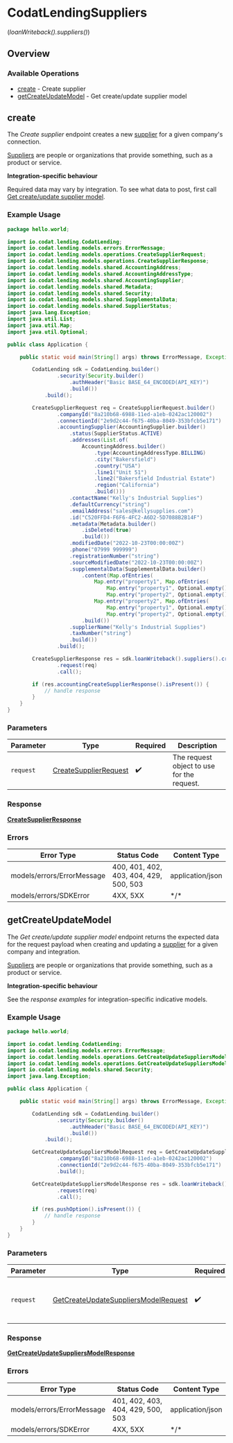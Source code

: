# CodatLendingSuppliers
(*loanWriteback().suppliers()*)

## Overview

### Available Operations

* [create](#create) - Create supplier
* [getCreateUpdateModel](#getcreateupdatemodel) - Get create/update supplier model

## create

The *Create supplier* endpoint creates a new [supplier](https://docs.codat.io/lending-api#/schemas/Supplier) for a given company's connection.

[Suppliers](https://docs.codat.io/lending-api#/schemas/Supplier) are people or organizations that provide something, such as a product or service.

**Integration-specific behaviour**

Required data may vary by integration. To see what data to post, first call [Get create/update supplier model](https://docs.codat.io/lending-api#/operations/get-create-update-suppliers-model).


### Example Usage

```java
package hello.world;

import io.codat.lending.CodatLending;
import io.codat.lending.models.errors.ErrorMessage;
import io.codat.lending.models.operations.CreateSupplierRequest;
import io.codat.lending.models.operations.CreateSupplierResponse;
import io.codat.lending.models.shared.AccountingAddress;
import io.codat.lending.models.shared.AccountingAddressType;
import io.codat.lending.models.shared.AccountingSupplier;
import io.codat.lending.models.shared.Metadata;
import io.codat.lending.models.shared.Security;
import io.codat.lending.models.shared.SupplementalData;
import io.codat.lending.models.shared.SupplierStatus;
import java.lang.Exception;
import java.util.List;
import java.util.Map;
import java.util.Optional;

public class Application {

    public static void main(String[] args) throws ErrorMessage, Exception {

        CodatLending sdk = CodatLending.builder()
                .security(Security.builder()
                    .authHeader("Basic BASE_64_ENCODED(API_KEY)")
                    .build())
            .build();

        CreateSupplierRequest req = CreateSupplierRequest.builder()
                .companyId("8a210b68-6988-11ed-a1eb-0242ac120002")
                .connectionId("2e9d2c44-f675-40ba-8049-353bfcb5e171")
                .accountingSupplier(AccountingSupplier.builder()
                    .status(SupplierStatus.ACTIVE)
                    .addresses(List.of(
                        AccountingAddress.builder()
                            .type(AccountingAddressType.BILLING)
                            .city("Bakersfield")
                            .country("USA")
                            .line1("Unit 51")
                            .line2("Bakersfield Industrial Estate")
                            .region("California")
                            .build()))
                    .contactName("Kelly's Industrial Supplies")
                    .defaultCurrency("string")
                    .emailAddress("sales@kellysupplies.com")
                    .id("C520FFD4-F6F6-4FC2-A6D2-5D7088B2B14F")
                    .metadata(Metadata.builder()
                        .isDeleted(true)
                        .build())
                    .modifiedDate("2022-10-23T00:00:00Z")
                    .phone("07999 999999")
                    .registrationNumber("string")
                    .sourceModifiedDate("2022-10-23T00:00:00Z")
                    .supplementalData(SupplementalData.builder()
                        .content(Map.ofEntries(
                            Map.entry("property1", Map.ofEntries(
                                Map.entry("property1", Optional.empty()),
                                Map.entry("property2", Optional.empty()))),
                            Map.entry("property2", Map.ofEntries(
                                Map.entry("property1", Optional.empty()),
                                Map.entry("property2", Optional.empty())))))
                        .build())
                    .supplierName("Kelly's Industrial Supplies")
                    .taxNumber("string")
                    .build())
                .build();

        CreateSupplierResponse res = sdk.loanWriteback().suppliers().create()
                .request(req)
                .call();

        if (res.accountingCreateSupplierResponse().isPresent()) {
            // handle response
        }
    }
}
```

### Parameters

| Parameter                                                                 | Type                                                                      | Required                                                                  | Description                                                               |
| ------------------------------------------------------------------------- | ------------------------------------------------------------------------- | ------------------------------------------------------------------------- | ------------------------------------------------------------------------- |
| `request`                                                                 | [CreateSupplierRequest](../../models/operations/CreateSupplierRequest.md) | :heavy_check_mark:                                                        | The request object to use for the request.                                |

### Response

**[CreateSupplierResponse](../../models/operations/CreateSupplierResponse.md)**

### Errors

| Error Type                             | Status Code                            | Content Type                           |
| -------------------------------------- | -------------------------------------- | -------------------------------------- |
| models/errors/ErrorMessage             | 400, 401, 402, 403, 404, 429, 500, 503 | application/json                       |
| models/errors/SDKError                 | 4XX, 5XX                               | \*/\*                                  |

## getCreateUpdateModel

The *Get create/update supplier model* endpoint returns the expected data for the request payload when creating and updating a [supplier](https://docs.codat.io/lending-api#/schemas/Supplier) for a given company and integration.

[Suppliers](https://docs.codat.io/lending-api#/schemas/Supplier) are people or organizations that provide something, such as a product or service.

**Integration-specific behaviour**

See the *response examples* for integration-specific indicative models.


### Example Usage

```java
package hello.world;

import io.codat.lending.CodatLending;
import io.codat.lending.models.errors.ErrorMessage;
import io.codat.lending.models.operations.GetCreateUpdateSuppliersModelRequest;
import io.codat.lending.models.operations.GetCreateUpdateSuppliersModelResponse;
import io.codat.lending.models.shared.Security;
import java.lang.Exception;

public class Application {

    public static void main(String[] args) throws ErrorMessage, Exception {

        CodatLending sdk = CodatLending.builder()
                .security(Security.builder()
                    .authHeader("Basic BASE_64_ENCODED(API_KEY)")
                    .build())
            .build();

        GetCreateUpdateSuppliersModelRequest req = GetCreateUpdateSuppliersModelRequest.builder()
                .companyId("8a210b68-6988-11ed-a1eb-0242ac120002")
                .connectionId("2e9d2c44-f675-40ba-8049-353bfcb5e171")
                .build();

        GetCreateUpdateSuppliersModelResponse res = sdk.loanWriteback().suppliers().getCreateUpdateModel()
                .request(req)
                .call();

        if (res.pushOption().isPresent()) {
            // handle response
        }
    }
}
```

### Parameters

| Parameter                                                                                               | Type                                                                                                    | Required                                                                                                | Description                                                                                             |
| ------------------------------------------------------------------------------------------------------- | ------------------------------------------------------------------------------------------------------- | ------------------------------------------------------------------------------------------------------- | ------------------------------------------------------------------------------------------------------- |
| `request`                                                                                               | [GetCreateUpdateSuppliersModelRequest](../../models/operations/GetCreateUpdateSuppliersModelRequest.md) | :heavy_check_mark:                                                                                      | The request object to use for the request.                                                              |

### Response

**[GetCreateUpdateSuppliersModelResponse](../../models/operations/GetCreateUpdateSuppliersModelResponse.md)**

### Errors

| Error Type                        | Status Code                       | Content Type                      |
| --------------------------------- | --------------------------------- | --------------------------------- |
| models/errors/ErrorMessage        | 401, 402, 403, 404, 429, 500, 503 | application/json                  |
| models/errors/SDKError            | 4XX, 5XX                          | \*/\*                             |